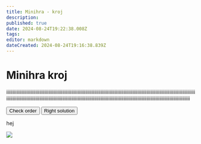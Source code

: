 ```yaml
---
title: Minihra - kroj
description: 
published: true
date: 2024-08-24T19:22:38.008Z
tags: 
editor: markdown
dateCreated: 2024-08-24T19:16:38.839Z
---
```


# Minihra kroj
iiiiiiiiiiiiiiiiiiiiiiiiiiiiiiiiiiiiiiiiiiiiiiiiiiiiiiiiiiiiiiiiiiiiiiiiiiiiiiiiiiiiiiiiiiiiiiiiiiiiiiiiiiiiiiiiiiiiiiiiiiiiiiiiiiiiiiiiiiiiiiiiiiiiiiiiiiiiiiiiiiiiiiiiiiiiiiiiiiiiiiiiiiiiiiiiiiiiiiiiiiiiiiiiiiiiiiiiiiiiiiiiiiiiiiiiiiiiiiiiiiiiiiiiiiiiiiiiiiiiiiiiiiiiiiiiiiiiiiiiiiiiiiiiiiii
<div class='minigame'>
    <div class="button_wrapper">
        <button id="checking-btn">Check order</button>
        <button id="right-pos-btn">Right solution</button>
    </div>
    <p id="result">hej</p>
    <div class="container">
        <img src="outline_rotated.png">
        <p class="card" id="oddil"></p>
        <p class="card" id="wosm"></p>
        <p class="card" id="domovenka_zlin"></p>
        <p class="card" id="cislo_oddilu"></p>
        <p class="card" id="druzina"></p>
        <p class="card" id="listek"></p>
        <p class="card" id="slib"></p>
    </div>
</div>